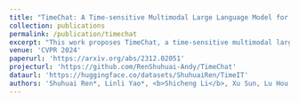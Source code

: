 ```yaml
---
title: "TimeChat: A Time-sensitive Multimodal Large Language Model for Long Video Understanding"
collection: publications
permalink: /publication/timechat
excerpt: "This work proposes TimeChat, a time-sensitive multimodal large language model specifically designed for long video understanding. Our model incorporates two key architectural contributions: (1) a timestamp-aware frame encoder that binds visual content with the timestamp of each frame, and (2) a sliding video Q-Former that produces a video token sequence of varying lengths to accommodate videos of various durations. Additionally, we construct an instruction-tuning dataset, encompassing 6 tasks and a total of 125K instances, to further enhance TimeChat's instruction-following performance. Experiment results across various video understanding tasks, such as dense captioning, temporal grounding, and highlight detection, demonstrate TimeChat's strong zero-shot temporal localization and reasoning capabilities. For example, it achieves +9.2 F1 score and +2.8 CIDEr on YouCook2, +5.8 HIT@1 on QVHighlights, and +27.5 R@1 (IoU=0.5) on Charades-STA, compared to state-of-the-art video large language models, holding the potential to serve as a versatile video assistant for long-form video comprehension tasks and satisfy realistic user requirements."
venue: 'CVPR 2024'
paperurl: 'https://arxiv.org/abs/2312.02051'
projecturl: 'https://github.com/RenShuhuai-Andy/TimeChat'
dataurl: 'https://huggingface.co/datasets/ShuhuaiRen/TimeIT'
authors: 'Shuhuai Ren*, Linli Yao*, <b>Shicheng Li</b>, Xu Sun, Lu Hou'
---
```

